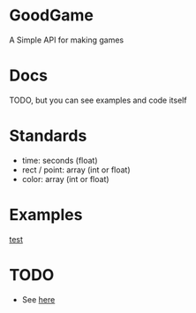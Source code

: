 # GoodGame
A Simple API for making games
# Docs
TODO, but you can see examples and code itself
# Standards
 - time: seconds (float)
 - rect / point: array (int or float)
 - color: array (int or float)
# Examples
[test](main.py)
# TODO
 - See [here](https://github.com/Pyxelsuft/goodgame/search?q=TODO&type=)
